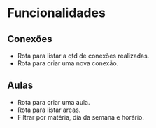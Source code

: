 # Funcionalidades

## Conexões
- Rota para listar a qtd de conexões realizadas.
- Rota para criar uma nova conexão.

## Aulas
- Rota para criar uma aula.
- Rota para listar areas.
 - Filtrar por matéria, dia da semana e horário.